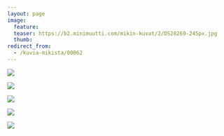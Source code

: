 ```yaml
---
layout: page
image:
  feature:
  teaser: https://b2.minimuutti.com/mikin-kuvat/2/DS28269-245px.jpg
  thumb:
redirect_from:
  - /kuvia-mikista/00062
---
```


![](https://b2.minimuutti.com/mikin-kuvat/2/DS28269-800px.jpg)

![](https://b2.minimuutti.com/mikin-kuvat/2/DS28274-800px.jpg)

![](https://b2.minimuutti.com/mikin-kuvat/2/DS28279-800px.jpg)

![](https://b2.minimuutti.com/mikin-kuvat/2/DS28286-800px.jpg)

![](https://b2.minimuutti.com/mikin-kuvat/2/DS28282-800px.jpg)
